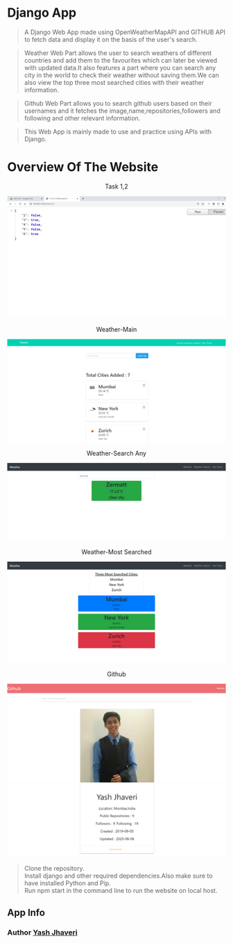# Django App

> A Django Web App made using OpenWeatherMapAPI and GITHUB API to fetch data and display it on the basis of the user's search.<br />

> Weather Web Part allows the user to search weathers of different countries and add them to the favourites which can later be viewed with updated data.It also features a part where you can search any city in the world to check their weather without saving them.We can also view the top three most searched cities with their weather information.<br />

> Github Web Part allows you to search github users based on their usernames and it fetches the image,name,repositories,followers and following and other relevant information.<br />

> This Web App is mainly made to use and practice using APIs with Django.<br />

# Overview Of The Website

<p align="center">Task 1,2</p>
<p align="center">
 <img src="./weather_app/images/0.png">
</p>

<p align="center">Weather-Main</p>
<p align="center">
 <img src="./weather_app/images/1.png">
</p>

<p align="center">Weather-Search Any</p>
<p align="center">
 <img src="./weather_app/images/2.png">
</p>

<p align="center">Weather-Most Searched</p>
<p align="center">
 <img src="./weather_app/images/3.png">
</p>

<p align="center">Github</p>
<p align="center">
 <img src="./weather_app/images/4.png">
 <img src="./weather_app/images/5.png">
</p>

> Clone the repository.<br>
> Install django and other required dependencies.Also make sure to have installed Python and Pip.<br>
> Run npm start in the command line to run the website on local host.

## App Info

### Author [Yash Jhaveri](https://www.linkedin.com/in/yash-jhaveri-3b0882192/)
